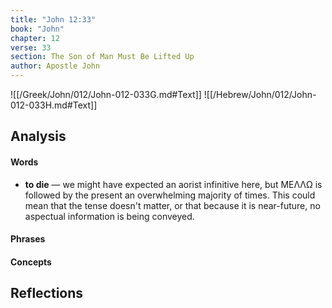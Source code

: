 ```yaml
---
title: "John 12:33"
book: "John"
chapter: 12
verse: 33
section: The Son of Man Must Be Lifted Up
author: Apostle John
---
```

![[/Greek/John/012/John-012-033G.md#Text]]
![[/Hebrew/John/012/John-012-033H.md#Text]]

## Analysis

#### Words
- **to die** — we might have expected an aorist infinitive here, but ΜΕΛΛΩ is followed by the present an overwhelming majority of times.  This could mean that the tense doesn't matter, or that because it is near-future, no aspectual information is being conveyed.

#### Phrases

#### Concepts

## Reflections
